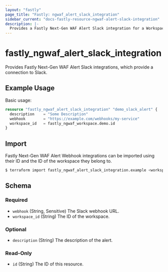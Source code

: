 ```yaml
---
layout: "fastly"
page_title: "Fastly: ngwaf_alert_slack_integration"
sidebar_current: "docs-fastly-resource-ngwaf-alert-slack-integration"
description: |-
  Provides a Fastly Next-Gen WAF Alert Slack integration for a Workspace
---
```


# fastly_ngwaf_alert_slack_integration

Provides Fastly Next-Gen WAF Alert Slack integrations, which provide a connection to Slack.

## Example Usage

Basic usage:

```terraform
resource "fastly_ngwaf_alert_slack_integration" "demo_slack_alert" {
  description    = "Some Description"
  webhook        = "https://example.com/webhooks/my-service"
  workspace_id   = fastly_ngwaf_workspace.demo.id
}
```

## Import

Fastly Next-Gen WAF Alert Webhook integrations can be imported using their ID and the ID of the workspace they belong to.

```sh
$ terraform import fastly_ngwaf_alert_slack_integration.example <workspace_id>/<alert_id>
```

<!-- schema generated by tfplugindocs -->
## Schema

### Required

- `webhook` (String, Sensitive) The Slack webhook URL.
- `workspace_id` (String) The ID of the workspace.

### Optional

- `description` (String) The description of the alert.

### Read-Only

- `id` (String) The ID of this resource.